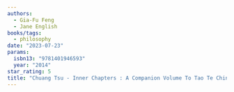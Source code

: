 ```yaml
---
authors:
  - Gia-Fu Feng
  - Jane English
books/tags:
  - philosophy
date: "2023-07-23"
params:
  isbn13: "9781401946593"
  year: "2014"
star_rating: 5
title: "Chuang Tsu - Inner Chapters : A Companion Volume To Tao Te Ching"
---
```

